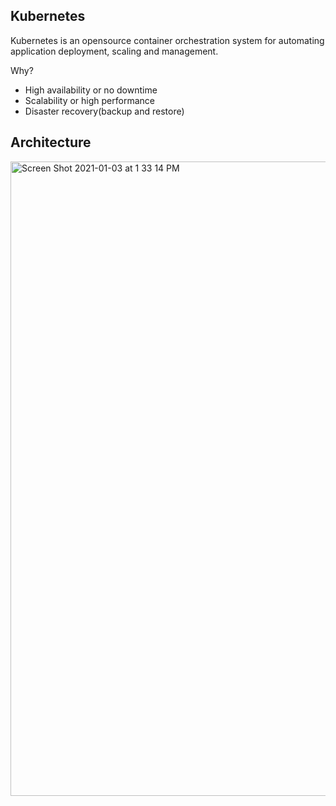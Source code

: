 ## Kubernetes

Kubernetes is an opensource container orchestration system for automating application deployment, scaling and management.

Why?
* High availability or no downtime
* Scalability or high performance
* Disaster recovery(backup and restore)

## Architecture


<img width="1015" alt="Screen Shot 2021-01-03 at 1 33 14 PM" src="https://user-images.githubusercontent.com/60826485/103488901-84249300-4dde-11eb-8f88-fb52b0aea761.png">

